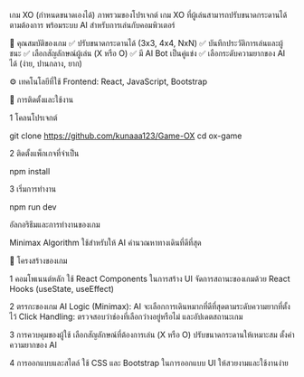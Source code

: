 เกม XO (กำหนดขนาดเองได้)
ภาพรวมของโปรเจกต์
เกม XO ที่ผู้เล่นสามารถปรับขนาดกระดานได้ตามต้องการ พร้อมระบบ AI สำหรับการเล่นกับคอมพิวเตอร์

🚀 คุณสมบัติของเกม
✅ ปรับขนาดกระดานได้ (3x3, 4x4, NxN)
✅ บันทึกประวัติการเล่นและผู้ชนะ
✅ เลือกสัญลักษณ์ผู้เล่น (X หรือ O)
✅ มี AI Bot เป็นคู่แข่ง
✅ เลือกระดับความยากของ AI ได้ (ง่าย, ปานกลาง, ยาก)

⚙️ เทคโนโลยีที่ใช้
Frontend: React, JavaScript, Bootstrap

🔧 การติดตั้งและใช้งาน

1️ โคลนโปรเจกต์

git clone https://github.com/kunaaa123/Game-OX
cd ox-game

2️ ติดตั้งแพ็กเกจที่จำเป็น

npm install

3️ เริ่มการทำงาน

npm run dev

อัลกอริธึมและการทำงานของเกม

Minimax Algorithm
ใช้สำหรับให้ AI คำนวณหาทางเดินที่ดีที่สุด

📌 โครงสร้างของเกม

1️ คอมโพเนนต์หลัก
ใช้ React Components ในการสร้าง UI
จัดการสถานะของเกมด้วย React Hooks (useState, useEffect)

2️ ตรรกะของเกม
AI Logic (Minimax): AI จะเลือกการเดินหมากที่ดีที่สุดตามระดับความยากที่ตั้งไว้
Click Handling: ตรวจสอบว่าช่องที่เลือกว่างอยู่หรือไม่ และอัปเดตสถานะเกม

3️ การควบคุมของผู้ใช้
เลือกสัญลักษณ์ที่ต้องการเล่น (X หรือ O)
ปรับขนาดกระดานให้เหมาะสม
ตั้งค่าความยากของ AI

4️ การออกแบบและสไตล์
ใช้ CSS และ Bootstrap ในการออกแบบ UI ให้สวยงามและใช้งานง่าย
